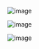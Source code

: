 ![image](https://user-images.githubusercontent.com/104112323/217623467-758c571c-adb3-426b-b878-517db8b0b7ad.png)

![image](https://user-images.githubusercontent.com/104112323/217623823-375170df-a3ee-42f0-84c1-d42b5728738f.png)

![image](https://user-images.githubusercontent.com/104112323/217623931-93df7727-c094-4f3e-af7a-28815fc63a71.png)

